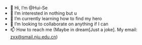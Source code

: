 - 👋 Hi, I’m @Hui-Se
- 👀 I’m interested in nothing but u
- 🌱 I’m currently learning how to find my hero
- 💞️ I’m looking to collaborate on anything if I can
- 📫 How to reach me (Maybe in dream[Just a joke]. My email: zxx@smail.nju.edu.cn)

<!---
Hui-Se/Hui-Se is a ✨ special ✨ repository because its `README.md` (this file) appears on your GitHub profile.
You can click the Preview link to take a look at your changes.
--->
